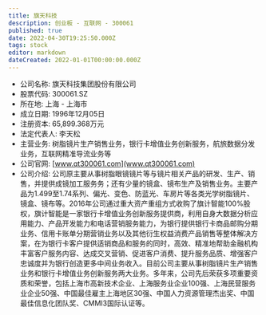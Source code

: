 ```yaml
---
title: 旗天科技
description: 创业板 - 互联网 - 300061
published: true
date: 2022-04-30T19:25:50.000Z
tags: stock
editor: markdown
dateCreated: 2022-01-01T00:00:00.000Z
---
```


- 公司名称: 旗天科技集团股份有限公司
- 股票代码: 300061.SZ
- 所在地: 上海 - 上海市
- 成立日期: 1996年12月05日
- 注册资本: 65,899.368万元
- 法定代表人: 李天松
- 主营业务: 树脂镜片生产销售业务，银行卡增值业务创新服务，航旅数据分发业务，互联网精准导流业务等
- 公司官网: [www.qt300061.com](www.qt300061.com)
- 公司介绍: 公司原主要从事树脂眼镜镜片等与镜片相关产品的研发、生产、销售，并提供成镜加工服务务；还有少量的镜盒、镜布生产及销售业务。主要产品为1.499至1.74系列、偏光、变色、防蓝光、车房片等各类光学树脂镜片、镜盒、镜布等。2016年公司通过重大资产重组方式收购了旗计智能100%股权，旗计智能是一家银行卡增值业务创新服务提供商，利用自身大数据分析应用能力、产品开发能力和电话营销服务能力，为银行提供银行卡商品邮购分期业务、信用卡账单分期营销业务以及其他衍生权益消费产品销售等整体解决方案，在为银行卡客户提供适销商品和服务的同时，高效、精准地帮助金融机构丰富客户服务内容、达成交叉营销、促进客户消费、提升服务品质、增强客户忠诚度并为银行创造更多中间业务收入。目前公司主要从事树脂镜片生产销售业务和银行卡增值业务创新服务两大业务。多年来，公司先后荣获多项重要资质和荣誉，包括上海市高新技术企业、上海服务业企业100强、上海民营服务业企业50强、中国最佳雇主上海地区30强、中国人力资源管理杰出奖、中国最佳信息化团队奖、CMMI3国际认证等。


